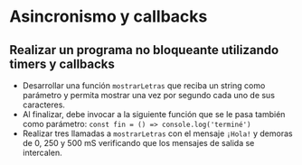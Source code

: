# Asincronismo y callbacks

## Realizar un programa no bloqueante utilizando timers y callbacks

-   Desarrollar una función `mostrarLetras` que reciba un string como parámetro y permita mostrar una vez por segundo cada uno de sus caracteres.
-   Al finalizar, debe invocar a la siguiente función que se le pasa también como parámetro: `const fin = () => console.log('terminé')`
-   Realizar tres llamadas a `mostrarLetras` con el mensaje `¡Hola!` y demoras de 0, 250 y 500 mS verificando que los mensajes de salida se intercalen.
